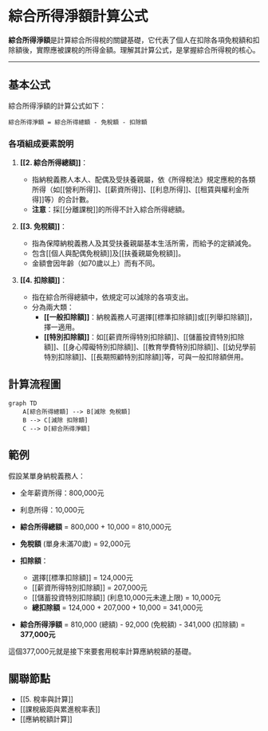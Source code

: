 # 綜合所得淨額計算公式

**綜合所得淨額**是計算綜合所得稅的關鍵基礎，它代表了個人在扣除各項免稅額和扣除額後，實際應被課稅的所得金額。理解其計算公式，是掌握綜合所得稅的核心。

---

## 基本公式

綜合所得淨額的計算公式如下：

`綜合所得淨額 = 綜合所得總額 - 免稅額 - 扣除額`

### 各項組成要素說明

1.  **[[2. 綜合所得總額]]**：
    -   指納稅義務人本人、配偶及受扶養親屬，依《所得稅法》規定應稅的各類所得（如[[營利所得]]、[[薪資所得]]、[[利息所得]]、[[租賃與權利金所得]]等）的合計數。
    -   **注意**：採[[分離課稅]]的所得不計入綜合所得總額。

2.  **[[3. 免稅額]]**：
    -   指為保障納稅義務人及其受扶養親屬基本生活所需，而給予的定額減免。
    -   包含[[個人與配偶免稅額]]及[[扶養親屬免稅額]]。
    -   金額會因年齡（如70歲以上）而有不同。

3.  **[[4. 扣除額]]**：
    -   指在綜合所得總額中，依規定可以減除的各項支出。
    -   分為兩大類：
        -   **[[一般扣除額]]**：納稅義務人可選擇[[標準扣除額]]或[[列舉扣除額]]，擇一適用。
        -   **[[特別扣除額]]**：如[[薪資所得特別扣除額]]、[[儲蓄投資特別扣除額]]、[[身心障礙特別扣除額]]、[[教育學費特別扣除額]]、[[幼兒學前特別扣除額]]、[[長期照顧特別扣除額]]等，可與一般扣除額併用。

## 計算流程圖

```mermaid
graph TD
    A[綜合所得總額] --> B[減除 免稅額]
    B --> C[減除 扣除額]
    C --> D[綜合所得淨額]
```

## 範例

假設某單身納稅義務人：
-   全年薪資所得：800,000元
-   利息所得：10,000元
-   **綜合所得總額** = 800,000 + 10,000 = 810,000元

-   **免稅額** (單身未滿70歲) = 92,000元

-   **扣除額**：
    -   選擇[[標準扣除額]] = 124,000元
    -   [[薪資所得特別扣除額]] = 207,000元
    -   [[儲蓄投資特別扣除額]] (利息10,000元未達上限) = 10,000元
    -   **總扣除額** = 124,000 + 207,000 + 10,000 = 341,000元

-   **綜合所得淨額** = 810,000 (總額) - 92,000 (免稅額) - 341,000 (扣除額) = **377,000元**

這個377,000元就是接下來要套用稅率計算應納稅額的基礎。

## 關聯節點
- [[5. 稅率與計算]]
- [[課稅級距與累進稅率表]]
- [[應納稅額計算]]
